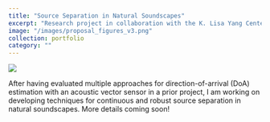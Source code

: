 ```yaml
---
title: "Source Separation in Natural Soundscapes"
excerpt: "Research project in collaboration with the K. Lisa Yang Center for Conservation Bioacoustics."
image: "/images/proposal_figures_v3.png"
collection: portfolio
category: ""
---
```


![](/images/proposal_figures_v3.png)

After having evaluated multiple approaches for direction-of-arrival (DoA) estimation with an acoustic vector sensor in a prior project, I am working on developing techniques for continuous and robust source separation in natural soundscapes. More details coming soon!